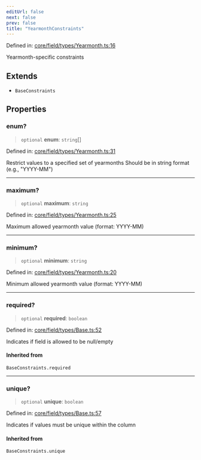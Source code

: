 ```yaml
---
editUrl: false
next: false
prev: false
title: "YearmonthConstraints"
---
```


Defined in: [core/field/types/Yearmonth.ts:16](https://github.com/datisthq/dpkit/blob/5891634de8175d14853313e208ffbae144fd78eb/core/field/types/Yearmonth.ts#L16)

Yearmonth-specific constraints

## Extends

- `BaseConstraints`

## Properties

### enum?

> `optional` **enum**: `string`[]

Defined in: [core/field/types/Yearmonth.ts:31](https://github.com/datisthq/dpkit/blob/5891634de8175d14853313e208ffbae144fd78eb/core/field/types/Yearmonth.ts#L31)

Restrict values to a specified set of yearmonths
Should be in string format (e.g., "YYYY-MM")

***

### maximum?

> `optional` **maximum**: `string`

Defined in: [core/field/types/Yearmonth.ts:25](https://github.com/datisthq/dpkit/blob/5891634de8175d14853313e208ffbae144fd78eb/core/field/types/Yearmonth.ts#L25)

Maximum allowed yearmonth value (format: YYYY-MM)

***

### minimum?

> `optional` **minimum**: `string`

Defined in: [core/field/types/Yearmonth.ts:20](https://github.com/datisthq/dpkit/blob/5891634de8175d14853313e208ffbae144fd78eb/core/field/types/Yearmonth.ts#L20)

Minimum allowed yearmonth value (format: YYYY-MM)

***

### required?

> `optional` **required**: `boolean`

Defined in: [core/field/types/Base.ts:52](https://github.com/datisthq/dpkit/blob/5891634de8175d14853313e208ffbae144fd78eb/core/field/types/Base.ts#L52)

Indicates if field is allowed to be null/empty

#### Inherited from

`BaseConstraints.required`

***

### unique?

> `optional` **unique**: `boolean`

Defined in: [core/field/types/Base.ts:57](https://github.com/datisthq/dpkit/blob/5891634de8175d14853313e208ffbae144fd78eb/core/field/types/Base.ts#L57)

Indicates if values must be unique within the column

#### Inherited from

`BaseConstraints.unique`
